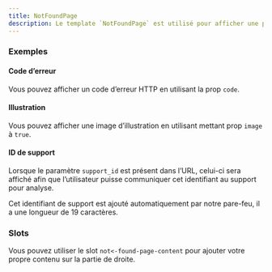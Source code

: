 ```yaml
---
title: NotFoundPage
description: Le template `NotFoundPage` est utilisé pour afficher une page d’erreur.
---
```


<doc-tabs>

<doc-tab-item label="Utilisation">

<doc-usage name="not-found-page"></doc-usage>

### Exemples

#### Code d’erreur

Vous pouvez afficher un code d’erreur HTTP en utilisant la prop `code`.

<doc-example file="not-found-page/code"></doc-example>

#### Illustration

Vous pouvez afficher une image d’illustration en utilisant mettant prop `image` à `true`.

<doc-example file="not-found-page/image"></doc-example>

#### ID de support

Lorsque le paramètre `support_id` est présent dans l’URL, celui-ci sera affiché afin que l’utilisateur puisse communiquer cet identifiant au support pour analyse.

<doc-alert type="info">
Cet identifiant de support est ajouté automatiquement par notre pare-feu, il a une longueur de 19 caractères.
</doc-alert>

<doc-example file="not-found-page/support-id"></doc-example>

</doc-tab-item>

<doc-tab-item label="API">
<doc-api name="not-found-page"></doc-api>
</doc-tab-item>

<doc-tab-item label="Personnalisation">

### Slots

Vous pouvez utiliser le slot `not<-found-page-content` pour ajouter votre propre contenu sur la partie de droite.

<doc-example file="not-found-page/slots"></doc-example>

</doc-tab-item>

</doc-tabs>

